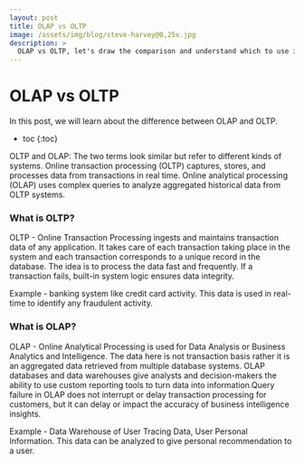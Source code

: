 ```yaml
---
layout: post
title: OLAP vs OLTP
image: /assets/img/blog/steve-harvey@0,25x.jpg
description: >
  OLAP vs OLTP, let's draw the comparison and understand which to use in which condition.
---
```


# OLAP vs OLTP

In this post, we will learn about the difference between OLAP and OLTP. 

* toc
{:toc}

OLTP and OLAP: The two terms look similar but refer to different kinds of systems. Online transaction processing (OLTP) captures, stores, and processes data from transactions in real time. Online analytical processing (OLAP) uses complex queries to analyze aggregated historical data from OLTP systems.


### What is OLTP?
OLTP - Online Transaction Processing ingests and maintains transaction data of any application. It takes care of each transaction taking place in the system and each transaction corresponds to a unique record in the database. The idea is to process the data fast and frequently. If a transaction fails, built-in system logic ensures data integrity.

Example - banking system like credit card activity. This data is used in real-time to identify any fraudulent activity.

### What is OLAP?
OLAP - Online Analytical Processing is used for Data Analysis or Business Analytics and Intelligence. The data here is not transaction basis rather it is an aggregated data retrieved from multiple database systems. 
OLAP databases and data warehouses give analysts and decision-makers the ability to use custom reporting tools to turn data into information.Query failure in OLAP does not interrupt or delay transaction processing for customers, but it can delay or impact the accuracy of business intelligence insights.

Example - Data Warehouse of User Tracing Data, User Personal Information. This data can be analyzed to give personal recommendation to a user.